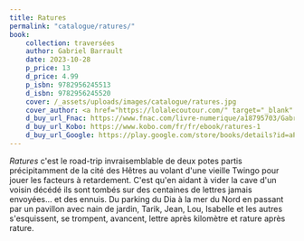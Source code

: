 ```yaml
---
title: Ratures
permalink: "catalogue/ratures/"
book:
    collection: traversées
    author: Gabriel Barrault
    date: 2023-10-28
    p_price: 13
    d_price: 4.99
    p_isbn: 9782956245513
    d_isbn: 9782956245520
    cover: /_assets/uploads/images/catalogue/ratures.jpg
    cover_author: <a href="https://lolalecoutour.com/" target="_blank" title="Site de Lola">Lola Lecoutour</a>
    d_buy_url_Fnac: https://www.fnac.com/livre-numerique/a18795703/Gabriel-Barrault-Ratures
    d_buy_url_Kobo: https://www.kobo.com/fr/fr/ebook/ratures-1
    d_buy_url_Google: https://play.google.com/store/books/details?id=aPbJEAAAQBAJ
---
```

*Ratures* c'est le road-trip invraisemblable de deux potes partis précipitamment de la cité des Hêtres au volant d'une vieille Twingo pour jouer les facteurs à retardement. C'est qu'en aidant à vider la cave d'un voisin décédé ils sont tombés sur des centaines de lettres jamais envoyées... et des ennuis.
Du parking du Dia à la mer du Nord en passant par un pavillon avec nain de jardin, Tarik, Jean, Lou, Isabelle et les autres s'esquissent, se trompent, avancent, lettre après kilomètre et rature après rature.